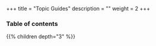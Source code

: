 +++
title = "Topic Guides"
description = ""
weight = 2
+++

### Table of contents

{{% children depth="3" %}}
